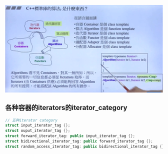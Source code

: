 ![algorithm](./images/%20whatisalgorithm.jpg)


## 各种容器的iterators的iterator_category
```c++
// 五种iterator category
struct input_iterator_tag {};
struct ouput_iterator_tag {};
struct forward_iterator_tag: public input_iterator_tag {};
struct bidirectional_iterator_tag: public forward_iterator_tag {};
struct random_access_iterator_tag: public bidirectional_iterator_tag {};
```
